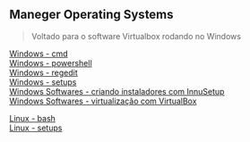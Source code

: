 ## Maneger Operating Systems

>Voltado para o software Virtualbox rodando no Windows

[Windows - cmd]()</br>
[Windows - powershell]()</br>
[Windows - regedit]()</br>
[Windows - setups]()</br>
[Windows Softwares - criando instaladores com InnuSetup ]()</br>
[Windows Softwares - virtualização com VirtualBox](Windows/virtualizacao/Virtualbox/00-index.md)</br>



[Linux - bash]()</br>
[Linux - setups]()</br>

